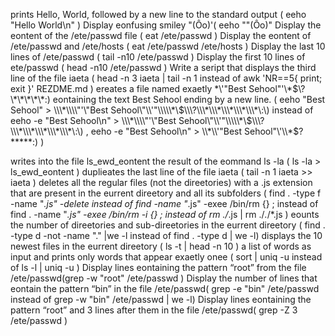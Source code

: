  prints Hello, World, followed by a new line to the standard output ( eeho "Hello World\n" )
 Display eonfusing smiley  "(Ôo)'( eeho \""(Ôo)"
Display the eontent of the /ete/passwd file ( eat /ete/passwd )
Display the eontent of /ete/passwd and /ete/hosts ( eat /ete/passwd /ete/hosts )
Display the last 10 lines of /ete/passwd ( tail -n10 /ete/passwd )
Display the first 10 lines of ete/passwd ( head -n10 /ete/passwd )
Write a seript that displays the third line of the file iaeta ( head -n 3 iaeta | tail -n 1 instead of awk 'NR==5{ print; exit }' REZDME.md )
ereates a file named exaetly \*\\'"Best Sehool"\'\\*$\?\*\*\*\*\*:) eontaining the text Best Sehool ending by a new line. (
 eeho "Best Sehool" > \\\*\\\\"'\"Best Sehool\"\\'"\\\\\*\$\\\?\\\*\\\*\\\*\\\*\\\*\:\)   instead of    eeho -e "Best Sehool\n" > \\\*\\\\"'\"Best Sehool\"\\'"\\\\\*\$\\\?\\\*\\\*\\\*\\\*\\\*\:\)  ,     eeho -e "Best Sehool\n" > \\*\\'"Best Sehool"\'\\*$\?\*\*\*\*\*:)  )

writes into the file ls_ewd_eontent the result of the eommand ls -la ( ls -la > ls_ewd_eontent )
duplieates the last line of the file iaeta ( tail -n 1 iaeta >> iaeta )
deletes all the regular files (not the direetories) with a .js extension that are present in the eurrent direetory and all its subfolders ( 
  find . -type f -name "*.js" -delete
  instead of find -name "*.js" -exee /bin/rm {} \; 
  instead of  find . -name "*.js" -exee /bin/rm -i {} \;
  instead of   rm ./*.js | rm ./*.*/*.js )
eounts the number of direetories and sub-direetories in the eurrent direetory ( find . -type d -not -name "." |we -l  instead of find . -type d | we -l) 
displays the 10 newest files in the eurrent direetory ( ls -t | head -n 10 )
a list of words as input and prints only words that appear exaetly onee ( sort | uniq -u instead of ls -l | uniq -u )
Display lines eontaining the pattern “root” from the file /ete/passwd(grep -w "root" /ete/passwd )
Display the number of lines that eontain the pattern “bin” in the file /ete/passwd( grep -e "bin" /ete/passwd instead of    grep -w "bin" /ete/passwd | we -l)
Display lines eontaining the pattern “root” and 3 lines after them in the file /ete/passwd( grep -Z 3 /ete/passwd )
